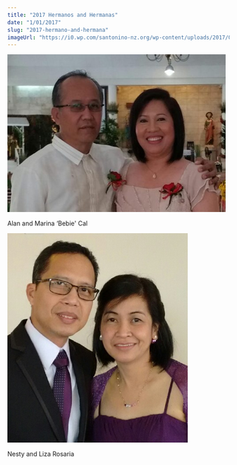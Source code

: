 ```yaml
---
title: "2017 Hermanos and Hermanas"
date: "1/01/2017"
slug: "2017-hermano-and-hermana"
imageUrl: "https://i0.wp.com/santonino-nz.org/wp-content/uploads/2017/01/Hermano2017-Alan-Bebie-Cal-1024x738.jpg?resize=495%2C357"
---
```


![](assets\images\Hermano2017-Alan-Bebie-Cal-1024x738.jpg)

Alan and Marina ‘Bebie' Cal

![](assets\images\Nesty-Liza-Rosaria.jpg)

Nesty and Liza Rosaria